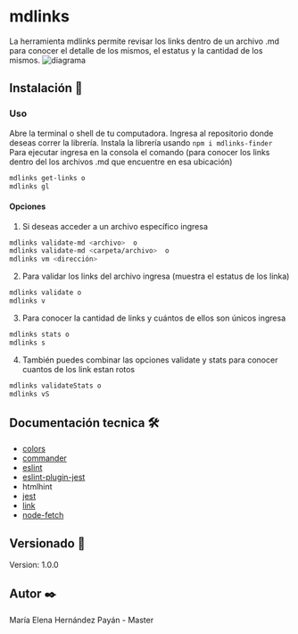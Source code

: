 # mdlinks
La herramienta mdlinks permite revisar los links dentro de un archivo .md para conocer el detalle de los mismos, el estatus y la cantidad de los mismos.
![diagrama](https://lh3.googleusercontent.com/2sGbPnklXXNOaoXAvWWHz67E5B_IxGDGUDwQpm3bEOGzRo-B6r8vUSKicSBao5J99CfyB29JyWQNmjbm8r6uUceWKrHfA8N4fMZFoiZ4MCSVzmbYuUXdLoZS2YJ9KdA3-lnD0XaGWepVpapKlu6Rb3OEA0xhiSVqPn6cRo5pDyS778h3eTRvwvfYa02xomKIiIu2KtVspO1r1jHPW2ngrBPQtlH-lUQh3Xak33u7gTzh_fAMM9TRka-_UVAwM87r-ZgZuEcL5GZEnNoOm3B2phx8vO2Wi_uDQ-VHdxkD3Pqfrof-8Lc-W8RgdtyqNDPpcv519fW0VF4TLtBTmHteIF79rSt6HKRVm2Ieh6UQjFCTBkUoF7UOTq6cRRpx4k94LTHAbCRHD8huZ68zWzqGmLlf1kJGcblhFXAxy7ypuX0weATEnRQNh_233QX4hhWIbJ7pjFuwuqcE-mJAjVUoYE9GdpFiJYXALDDayM2uxn8OSEebotXupyGTKZdBc2ijziALOWBg-WE2CBOqcYf6njHtt9SMEakdOVf2wqNkNWvhWdi8lmi1QTBpH9A7KFKk18P69YJmjgxQTD5yz_7eduwFhsP0CwdDUeN97uBHFQNBm9rl8vE1fVB74ox_Z7-Ld4GzInh25mLXjxC86LHNkSdzZrfe_HZP=w594-h944-no)

## Instalación 🔧

### Uso
Abre la terminal o shell de tu computadora. Ingresa al repositorio donde deseas correr la librería.
Instala la librería usando ```npm i mdlinks-finder```
Para ejecutar ingresa en la consola el comando (para conocer los links dentro del los archivos .md que encuentre en esa ubicación)
```sh
mdlinks get-links o
mdlinks gl
```

#### Opciones

1. Si deseas acceder a un archivo específico ingresa
```sh
mdlinks validate-md <archivo>  o
mdlinks validate-md <carpeta/archivo>  o
mdlinks vm <dirección>
```
2. Para validar los links del archivo ingresa (muestra el estatus de los linka)
```sh
mdlinks validate o
mdlinks v
```
3. Para conocer la cantidad de links y cuántos de ellos son únicos ingresa
```sh
mdlinks stats o
mdlinks s
```
4. También puedes combinar las opciones validate y stats para conocer cuantos de los link estan rotos  
```sh
mdlinks validateStats o
mdlinks vS
```

## Documentación tecnica 🛠️
* [colors](https://www.npmjs.com/package/colors)
* [commander](https://www.npmjs.com/package/commander)
* [eslint](https://eslint.org/docs/user-guide/getting-started)
* [eslint-plugin-jest](https://www.npmjs.com/package/eslint-plugin-jest)
* htmlhint    
* [jest](https://jestjs.io/)
* [link](https://docs.npmjs.com/cli/link.html)
* [node-fetch](https://www.npmjs.com/package/node-fetch)

## Versionado 📌
Version: 1.0.0
## Autor ✒️
María Elena Hernández Payán - Master
